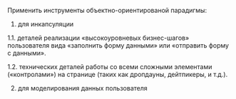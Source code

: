 Применить инструменты объектно-ориентированой парадигмы:



1. для инкапсуляции

1.1. деталей реализации «высокоуровневых бизнес-шагов» пользователя вида «заполнить форму данными» или «отправить форму с данными».

1.2. технических деталей работы со всеми сложными элементами («контролами») на странице (таких как дропдауны, дейтпикеры, и т.д.).

2. для моделирования данных пользователя
